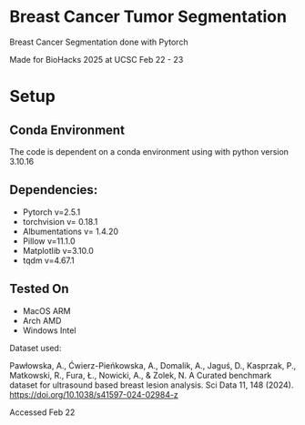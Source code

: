 # Breast Cancer Tumor Segmentation

Breast Cancer Segmentation done with Pytorch

Made for BioHacks 2025 at UCSC Feb 22 - 23


# Setup
## Conda Environment
The code is dependent on a conda environment using with python version 3.10.16
## Dependencies:
- Pytorch v=2.5.1
- torchvision v= 0.18.1
- Albumentations v= 1.4.20
- Pillow v=11.1.0
- Matplotlib v=3.10.0
- tqdm v=4.67.1

## Tested On
- MacOS ARM
- Arch AMD
- Windows Intel

Dataset used:

Pawłowska, A., Ćwierz-Pieńkowska, A., Domalik, A., Jaguś, D., Kasprzak, P., Matkowski, R., Fura, Ł., Nowicki, A., & Zolek, N. A Curated benchmark dataset for ultrasound based breast lesion analysis. Sci Data 11, 148 (2024). https://doi.org/10.1038/s41597-024-02984-z

Accessed Feb 22 